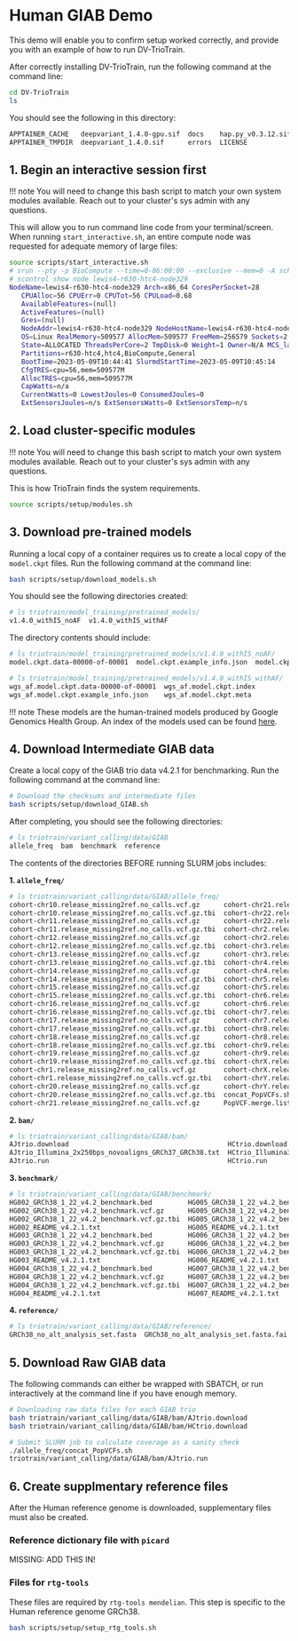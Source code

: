 # Human GIAB Demo

This demo will enable you to confirm setup worked correctly, and provide you with an example of how to run DV-TrioTrain.

After correctly installing DV-TrioTrain, run the following command at the command line:

```bash
cd DV-TrioTrain
ls
```

You should see the following in this directory:

```bash
APPTAINER_CACHE   deepvariant_1.4.0-gpu.sif  docs    hap.py_v0.3.12.sif  miniconda_envs  README.md  triotrain
APPTAINER_TMPDIR  deepvariant_1.4.0.sif      errors  LICENSE             mkdocs.yml      scripts
```

## **1. Begin an interactive session first**

!!! note
    You will need to change this bash script to match your own system modules available. Reach out to your cluster's sys admin with any questions.

This will allow you to run command line code from your terminal/screen. When running `start_interactive.sh`, an entire compute node was requested for adequate memory of large files:

```bash
source scripts/start_interactive.sh
# srun --pty -p BioCompute --time=0-06:00:00 --exclusive --mem=0 -A schnabellab /bin/bash
# scontrol show node lewis4-r630-htc4-node329
NodeName=lewis4-r630-htc4-node329 Arch=x86_64 CoresPerSocket=28
   CPUAlloc=56 CPUErr=0 CPUTot=56 CPULoad=0.68
   AvailableFeatures=(null)
   ActiveFeatures=(null)
   Gres=(null)
   NodeAddr=lewis4-r630-htc4-node329 NodeHostName=lewis4-r630-htc4-node329 Version=17.02
   OS=Linux RealMemory=509577 AllocMem=509577 FreeMem=256579 Sockets=2 Boards=1
   State=ALLOCATED ThreadsPerCore=2 TmpDisk=0 Weight=1 Owner=N/A MCS_label=N/A
   Partitions=r630-htc4,htc4,BioCompute,General 
   BootTime=2023-05-09T10:44:41 SlurmdStartTime=2023-05-09T10:45:14
   CfgTRES=cpu=56,mem=509577M
   AllocTRES=cpu=56,mem=509577M
   CapWatts=n/a
   CurrentWatts=0 LowestJoules=0 ConsumedJoules=0
   ExtSensorsJoules=n/s ExtSensorsWatts=0 ExtSensorsTemp=n/s
```

## **2. Load cluster-specific modules**

!!! note
    You will need to change this bash script to match your own system modules available. Reach out to your cluster's sys admin with any questions.

This is how TrioTrain finds the system requirements.

```bash
source scripts/setup/modules.sh
```

## 3. Download pre-trained models

Running a local copy of a container requires us to create a local copy of the `model.ckpt` files. Run the following command at the command line:

```bash
bash scripts/setup/download_models.sh
```

You should see the following directories created:

```bash
# ls triotrain/model_training/pretrained_models/
v1.4.0_withIS_noAF  v1.4.0_withIS_withAF
```

The directory contents should include:

```bash
# ls triotrain/model_training/pretrained_models/v1.4.0_withIS_noAF/
model.ckpt.data-00000-of-00001  model.ckpt.example_info.json  model.ckpt.index  model.ckpt.meta
```

```bash
# ls triotrain/model_training/pretrained_models/v1.4.0_withIS_withAF/
wgs_af.model.ckpt.data-00000-of-00001  wgs_af.model.ckpt.index
wgs_af.model.ckpt.example_info.json    wgs_af.model.ckpt.meta
```

!!! note
    These models are the human-trained models produced by Google Genomics Health Group. An index of the models used can be found [here](existing_models.md).

## 4. Download Intermediate GIAB data

Create a local copy of the GIAB trio data v4.2.1 for benchmarking. Run the following command at the command line:

```bash
# Download the checksums and intermediate files
bash scripts/setup/download_GIAB.sh
```

After completing, you should see the following directories:

```bash
# ls triotrain/variant_calling/data/GIAB
allele_freq  bam  benchmark  reference
```

The contents of the directories BEFORE running SLURM jobs includes:

**1. `allele_freq/`**

```bash
# ls triotrain/variant_calling/data/GIAB/allele_freq/
cohort-chr10.release_missing2ref.no_calls.vcf.gz      cohort-chr21.release_missing2ref.no_calls.vcf.gz.tbi
cohort-chr10.release_missing2ref.no_calls.vcf.gz.tbi  cohort-chr22.release_missing2ref.no_calls.vcf.gz
cohort-chr11.release_missing2ref.no_calls.vcf.gz      cohort-chr22.release_missing2ref.no_calls.vcf.gz.tbi
cohort-chr11.release_missing2ref.no_calls.vcf.gz.tbi  cohort-chr2.release_missing2ref.no_calls.vcf.gz
cohort-chr12.release_missing2ref.no_calls.vcf.gz      cohort-chr2.release_missing2ref.no_calls.vcf.gz.tbi
cohort-chr12.release_missing2ref.no_calls.vcf.gz.tbi  cohort-chr3.release_missing2ref.no_calls.vcf.gz
cohort-chr13.release_missing2ref.no_calls.vcf.gz      cohort-chr3.release_missing2ref.no_calls.vcf.gz.tbi
cohort-chr13.release_missing2ref.no_calls.vcf.gz.tbi  cohort-chr4.release_missing2ref.no_calls.vcf.gz
cohort-chr14.release_missing2ref.no_calls.vcf.gz      cohort-chr4.release_missing2ref.no_calls.vcf.gz.tbi
cohort-chr14.release_missing2ref.no_calls.vcf.gz.tbi  cohort-chr5.release_missing2ref.no_calls.vcf.gz
cohort-chr15.release_missing2ref.no_calls.vcf.gz      cohort-chr5.release_missing2ref.no_calls.vcf.gz.tbi
cohort-chr15.release_missing2ref.no_calls.vcf.gz.tbi  cohort-chr6.release_missing2ref.no_calls.vcf.gz
cohort-chr16.release_missing2ref.no_calls.vcf.gz      cohort-chr6.release_missing2ref.no_calls.vcf.gz.tbi
cohort-chr16.release_missing2ref.no_calls.vcf.gz.tbi  cohort-chr7.release_missing2ref.no_calls.vcf.gz
cohort-chr17.release_missing2ref.no_calls.vcf.gz      cohort-chr7.release_missing2ref.no_calls.vcf.gz.tbi
cohort-chr17.release_missing2ref.no_calls.vcf.gz.tbi  cohort-chr8.release_missing2ref.no_calls.vcf.gz
cohort-chr18.release_missing2ref.no_calls.vcf.gz      cohort-chr8.release_missing2ref.no_calls.vcf.gz.tbi
cohort-chr18.release_missing2ref.no_calls.vcf.gz.tbi  cohort-chr9.release_missing2ref.no_calls.vcf.gz
cohort-chr19.release_missing2ref.no_calls.vcf.gz      cohort-chr9.release_missing2ref.no_calls.vcf.gz.tbi
cohort-chr19.release_missing2ref.no_calls.vcf.gz.tbi  cohort-chrX.release_missing2ref.no_calls.vcf.gz
cohort-chr1.release_missing2ref.no_calls.vcf.gz       cohort-chrX.release_missing2ref.no_calls.vcf.gz.tbi
cohort-chr1.release_missing2ref.no_calls.vcf.gz.tbi   cohort-chrY.release_missing2ref.no_calls.vcf.gz
cohort-chr20.release_missing2ref.no_calls.vcf.gz      cohort-chrY.release_missing2ref.no_calls.vcf.gz.tbi
cohort-chr20.release_missing2ref.no_calls.vcf.gz.tbi  concat_PopVCFs.sh
cohort-chr21.release_missing2ref.no_calls.vcf.gz      PopVCF.merge.list
```

**2. `bam/`**

```bash
# ls triotrain/variant_calling/data/GIAB/bam/
AJtrio.download                                        HCtrio.download
AJtrio_Illumina_2x250bps_novoaligns_GRCh37_GRCh38.txt  HCtrio_Illumina300X100X_wgs_novoalign_GRCh37_GRCh38.txt
AJtrio.run                                             HCtrio.run
```

**3. `benchmark/`**

```bash
# ls triotrain/variant_calling/data/GIAB/benchmark/
HG002_GRCh38_1_22_v4.2_benchmark.bed         HG005_GRCh38_1_22_v4.2_benchmark.bed
HG002_GRCh38_1_22_v4.2_benchmark.vcf.gz      HG005_GRCh38_1_22_v4.2_benchmark.vcf.gz
HG002_GRCh38_1_22_v4.2_benchmark.vcf.gz.tbi  HG005_GRCh38_1_22_v4.2_benchmark.vcf.gz.tbi
HG002_README_v4.2.1.txt                      HG005_README_v4.2.1.txt
HG003_GRCh38_1_22_v4.2_benchmark.bed         HG006_GRCh38_1_22_v4.2_benchmark.bed
HG003_GRCh38_1_22_v4.2_benchmark.vcf.gz      HG006_GRCh38_1_22_v4.2_benchmark.vcf.gz
HG003_GRCh38_1_22_v4.2_benchmark.vcf.gz.tbi  HG006_GRCh38_1_22_v4.2_benchmark.vcf.gz.tbi
HG003_README_v4.2.1.txt                      HG006_README_v4.2.1.txt
HG004_GRCh38_1_22_v4.2_benchmark.bed         HG007_GRCh38_1_22_v4.2_benchmark.bed
HG004_GRCh38_1_22_v4.2_benchmark.vcf.gz      HG007_GRCh38_1_22_v4.2_benchmark.vcf.gz
HG004_GRCh38_1_22_v4.2_benchmark.vcf.gz.tbi  HG007_GRCh38_1_22_v4.2_benchmark.vcf.gz.tbi
HG004_README_v4.2.1.txt                      HG007_README_v4.2.1.txt
```

**4. `reference/`**

```bash
# ls triotrain/variant_calling/data/GIAB/reference/
GRCh38_no_alt_analysis_set.fasta  GRCh38_no_alt_analysis_set.fasta.fai  md5checksums.txt
```

## 5. Download Raw GIAB data

The following commands can either be wrapped with SBATCH, or run interactively at the command line if you have enough memory.

```bash
# Downloading raw data files for each GIAB trio
bash triotrain/variant_calling/data/GIAB/bam/AJtrio.download 
bash triotrain/variant_calling/data/GIAB/bam/HCtrio.download

# Submit SLURM job to calculate coverage as a sanity check
./allele_freq/concat_PopVCFs.sh
triotrain/variant_calling/data/GIAB/bam/AJtrio.run
```

## 6. Create supplmentary reference files

After the Human reference genome is downloaded, supplementary files must also be created.

### Reference dictionary file with `picard`

MISSING: ADD THIS IN!

### Files for `rtg-tools`

These files are required by `rtg-tools mendelian`. This step is specific to the Human reference genome GRCh38.

```bash
bash scripts/setup/setup_rtg_tools.sh
```
